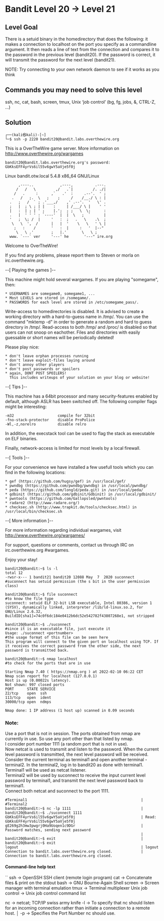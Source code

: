 # Bandit Level 20 → Level 21

## Level Goal
There is a setuid binary in the homedirectory that does the following: it makes a connection to localhost on the port you specify as a commandline argument. It then reads a line of text from the connection and compares it to the password in the previous level (bandit20). If the password is correct, it will transmit the password for the next level (bandit21).

NOTE: Try connecting to your own network daemon to see if it works as you think

## Commands you may need to solve this level
ssh, nc, cat, bash, screen, tmux, Unix ‘job control’ (bg, fg, jobs, &, CTRL-Z, …)

## Solution

```                                                                                 
┌──(kali㉿kali)-[~]
└─$ ssh -p 2220 bandit20@bandit.labs.overthewire.org 
```

This is a OverTheWire game server. More information on http://www.overthewire.org/wargames

```
bandit20@bandit.labs.overthewire.org's password: GbKksEFF4yrVs6il55v6gwY5aVje5f0j
```

Linux bandit.otw.local 5.4.8 x86_64 GNU/Linux
```
      ,----..            ,----,          .---.
     /   /   \         ,/   .`|         /. ./|
    /   .     :      ,`   .'  :     .--'.  ' ;
   .   /   ;.  \   ;    ;     /    /__./ \ : |
  .   ;   /  ` ; .'___,/    ,' .--'.  '   \' .
  ;   |  ; \ ; | |    :     | /___/ \ |    ' '
  |   :  | ; | ' ;    |.';  ; ;   \  \;      :
  .   |  ' ' ' : `----'  |  |  \   ;  `      |
  '   ;  \; /  |     '   :  ;   .   \    .\  ;
   \   \  ',  /      |   |  '    \   \   ' \ |
    ;   :    /       '   :  |     :   '  |--"
     \   \ .'        ;   |.'       \   \ ;
  www. `---` ver     '---' he       '---" ire.org
```

Welcome to OverTheWire!

If you find any problems, please report them to Steven or morla on
irc.overthewire.org.

--[ Playing the games ]--

  This machine might hold several wargames.
  If you are playing "somegame", then:

    * USERNAMES are somegame0, somegame1, ...
    * Most LEVELS are stored in /somegame/.
    * PASSWORDS for each level are stored in /etc/somegame_pass/.

  Write-access to homedirectories is disabled. It is advised to create a
  working directory with a hard-to-guess name in /tmp/.  You can use the
  command "mktemp -d" in order to generate a random and hard to guess
  directory in /tmp/.  Read-access to both /tmp/ and /proc/ is disabled
  so that users can not snoop on eachother. Files and directories with
  easily guessable or short names will be periodically deleted!

  Please play nice:

    * don't leave orphan processes running
    * don't leave exploit-files laying around
    * don't annoy other players
    * don't post passwords or spoilers
    * again, DONT POST SPOILERS!
      This includes writeups of your solution on your blog or website!

--[ Tips ]--

  This machine has a 64bit processor and many security-features enabled
  by default, although ASLR has been switched off.  The following
  compiler flags might be interesting:

    -m32                    compile for 32bit
    -fno-stack-protector    disable ProPolice
    -Wl,-z,norelro          disable relro

  In addition, the execstack tool can be used to flag the stack as
  executable on ELF binaries.

  Finally, network-access is limited for most levels by a local
  firewall.

--[ Tools ]--

 For your convenience we have installed a few usefull tools which you can find
 in the following locations:

    * gef (https://github.com/hugsy/gef) in /usr/local/gef/
    * pwndbg (https://github.com/pwndbg/pwndbg) in /usr/local/pwndbg/
    * peda (https://github.com/longld/peda.git) in /usr/local/peda/
    * gdbinit (https://github.com/gdbinit/Gdbinit) in /usr/local/gdbinit/
    * pwntools (https://github.com/Gallopsled/pwntools)
    * radare2 (http://www.radare.org/)
    * checksec.sh (http://www.trapkit.de/tools/checksec.html) in /usr/local/bin/checksec.sh

--[ More information ]--

  For more information regarding individual wargames, visit
  http://www.overthewire.org/wargames/

  For support, questions or comments, contact us through IRC on
  irc.overthewire.org #wargames.

  Enjoy your stay!
  
```
bandit20@bandit:~$ ls -l
total 12
-rwsr-x--- 1 bandit21 bandit20 12088 May  7  2020 suconnect                   #suconnect has setuid permission (the s bit in the user permission class)

bandit20@bandit:~$ file suconnect                                             #to know the file type
suconnect: setuid ELF 32-bit LSB executable, Intel 80386, version 1 (SYSV), dynamically linked, interpreter /lib/ld-linux.so.2, for GNU/Linux 2.6.32, BuildID[sha1]=74c0f6dc184e0412b6dc52e542782f43807268e1, not stripped

bandit20@bandit:~$ ./suconnect                                                #since it is an executable file, just execute it
Usage: ./suconnect <portnumber>                                               #the usage format of this file can be seen here 
This program will connect to the given port on localhost using TCP. If it receives the correct password from the other side, the next password is transmitted back.

bandit20@bandit:~$ nmap localhost                                             #to check for the ports that are in use

Starting Nmap 7.40 ( https://nmap.org ) at 2022-02-10 06:22 CET
Nmap scan report for localhost (127.0.0.1)
Host is up (0.00022s latency).
Not shown: 997 closed ports
PORT      STATE SERVICE
22/tcp    open  ssh
113/tcp   open  ident
30000/tcp open  ndmps

Nmap done: 1 IP address (1 host up) scanned in 0.09 seconds
```


### Note: 
Use a port that is not in session. The ports obtained from nmap are currently in use. So use any port other than that listed by nmap. <br/> 
I consider port number 1111 (a random port that is not in use). <br/> 
Now netcat is used to transmit and listen to the password. When the current level password is transmitted, the next level password will be received. <br/> 
Consider the current terminal as terminal1 and open another terminal - terminal2. In the terminal2, log in to bandit20 as done with terminal1. <br/> 
Terminal1 will be used as netcat listener. <br/> 
Terminal2 will be used by suconnect to receive the input current level password by terminal1, and transmit the next level password back to terminal1. <br/> 
Connect both netcat and suconnect to the port 1111. <br/> 

```
#Terminal1                                                    | #Terminal2
bandit20@bandit:~$ nc -lp 1111                                | bandit20@bandit:~$ ./suconnect 1111
GbKksEFF4yrVs6il55v6gwY5aVje5f0j                              | Read: GbKksEFF4yrVs6il55v6gwY5aVje5f0j
gE269g2h3mw3pwgrj0Ha9Uoqen1c9DGr                              | Password matches, sending next password
                                                              |
bandit20@bandit:~$ exit                                       | bandit20@bandit:~$ exit
logout                                                        | logout
Connection to bandit.labs.overthewire.org closed.             | Connection to bandit.labs.overthewire.org closed.     

```

#### Command-line help text
``
ssh              -> OpenSSH SSH client (remote login program)
cat              -> Concatenate files & print on the stdout
bash             -> GNU Bourne-Again Shell
screen           -> Screen manager with terminal emulation
tmux             -> Terminal multiplexer
Unix job control -> Unix job control command list

nc               -> netcat; TCP/IP swiss army knife
-l               -> To specify that nc should listen for an incoming connection rather than initiate a connection to a remote host.            │
-p <Port Number> -> Specifies the Port Number nc should use. 
```
